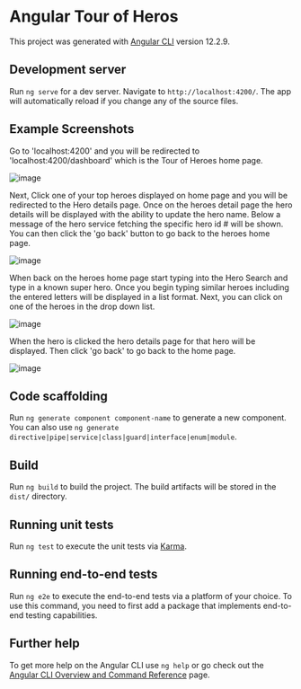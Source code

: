 # Angular Tour of Heros

This project was generated with [Angular CLI](https://github.com/angular/angular-cli) version 12.2.9.

## Development server

Run `ng serve` for a dev server. Navigate to `http://localhost:4200/`. The app will automatically reload if you change any of the source files.

## Example Screenshots

Go to 'localhost:4200' and you will be redirected to 'localhost:4200/dashboard' which is the Tour of Heroes home page. 


![image](https://user-images.githubusercontent.com/40038829/142356909-26281b3a-0eeb-44f6-861f-00a993588161.png)

Next, Click one of your top heroes displayed on home page and you will be redirected to the Hero details page. Once on the heroes detail page the hero details will be displayed with the ability to update the hero name. Below a message of the hero service fetching the specific hero id # will be shown. You can then click the 'go back' button to go back to the heroes home page.

![image](https://user-images.githubusercontent.com/40038829/142358284-9edaaa10-4f6c-4b23-8b09-d64635c075c7.png)

When back on the heroes home page start typing into the Hero Search and type in a known super hero. Once you begin typing similar heroes including the entered letters will be displayed in a list format. Next, you can click on one of the heroes in the drop down list.

![image](https://user-images.githubusercontent.com/40038829/142357665-3c7bea2b-e6ee-4843-9caf-266dc75f98f7.png)

When the hero is clicked the hero details page for that hero will be displayed. Then click 'go back' to go back to the home page.

![image](https://user-images.githubusercontent.com/40038829/142357860-179792d7-b586-4096-b598-6632a018f1c9.png)



## Code scaffolding

Run `ng generate component component-name` to generate a new component. You can also use `ng generate directive|pipe|service|class|guard|interface|enum|module`.

## Build

Run `ng build` to build the project. The build artifacts will be stored in the `dist/` directory.

## Running unit tests

Run `ng test` to execute the unit tests via [Karma](https://karma-runner.github.io).

## Running end-to-end tests

Run `ng e2e` to execute the end-to-end tests via a platform of your choice. To use this command, you need to first add a package that implements end-to-end testing capabilities.

## Further help

To get more help on the Angular CLI use `ng help` or go check out the [Angular CLI Overview and Command Reference](https://angular.io/cli) page.
